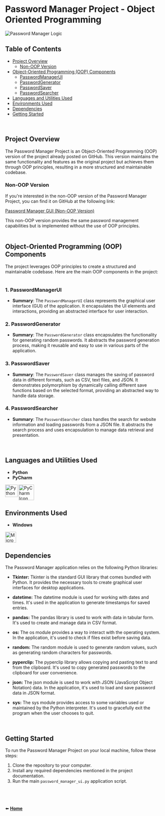 # Password Manager Project - Object Oriented Programming

![Password Manager Logic](https://github.com/infinity-set/oop_password_manager/assets/142350896/ac4af845-5451-4aee-97fb-0c6b17e96a1a)

## Table of Contents

- [Project Overview](#project-overview)
  - [Non-OOP Version](#non-oop-version)
- [Object-Oriented Programming (OOP) Components](#object-oriented-programming-oop-components)
  - [PasswordManagerUI](#1-passwordmanagerui)
  - [PasswordGenerator](#2-passwordgenerator)
  - [PasswordSaver](#3-passwordsaver)
  - [PasswordSearcher](#4-passwordsearcher)
- [Languages and Utilities Used](#languages-and-utilities-used)
- [Environments Used](#environments-used)
- [Dependencies](#dependencies)
- [Getting Started](#getting-started)
<br>

## Project Overview

The Password Manager Project is an Object-Oriented Programming (OOP) version of the project already posted on GitHub. This version maintains the same functionality and features as the original project but achieves them through OOP principles, resulting in a more structured and maintainable codebase.

### Non-OOP Version

If you're interested in the non-OOP version of the Password Manager Project, you can find it on GitHub at the following link:

[Password Manager GUI (Non-OOP Version)](https://github.com/infinity-set/password_manager)

This non-OOP version provides the same password management capabilities but is implemented without the use of OOP principles.
<br><br>

## Object-Oriented Programming (OOP) Components

The project leverages OOP principles to create a structured and maintainable codebase. Here are the main OOP components in the project:
<br><br>

### 1. PasswordManagerUI

- **Summary**: The `PasswordManagerUI` class represents the graphical user interface (GUI) of the application. It encapsulates the UI elements and interactions, providing an abstracted interface for user interaction.

### 2. PasswordGenerator

- **Summary**: The `PasswordGenerator` class encapsulates the functionality for generating random passwords. It abstracts the password generation process, making it reusable and easy to use in various parts of the application.

### 3. PasswordSaver

- **Summary**: The `PasswordSaver` class manages the saving of password data in different formats, such as CSV, text files, and JSON. It demonstrates polymorphism by dynamically calling different save functions based on the selected format, providing an abstracted way to handle data storage.

### 4. PasswordSearcher

- **Summary**: The `PasswordSearcher` class handles the search for website information and loading passwords from a JSON file. It abstracts the search process and uses encapsulation to manage data retrieval and presentation.
<br>

## Languages and Utilities Used

- **Python**
- **PyCharm**

[<img align="center" alt="PyCharm Icon" width="50px" src="https://upload.wikimedia.org/wikipedia/commons/1/1d/PyCharm_Icon.svg" />][pycharm]
[<img align="left" alt="Python Icon" width="40px" src="https://upload.wikimedia.org/wikipedia/commons/c/c3/Python-logo-notext.svg" />][python]

[pycharm]: https://www.jetbrains.com/pycharm/
[python]: https://www.python.org/

## Environments Used

- **Windows**

[<img align="left" alt="Microsoft Icon" width="35px" src="https://upload.wikimedia.org/wikipedia/commons/3/34/Windows_logo_-_2012_derivative.svg" />][windows]

[windows]: https://www.microsoft.com/
<br /><br />


## Dependencies

The Password Manager application relies on the following Python libraries:

- **Tkinter:** Tkinter is the standard GUI library that comes bundled with Python. It provides the necessary tools to create graphical user interfaces for desktop applications.

- **datetime:** The datetime module is used for working with dates and times. It's used in the application to generate timestamps for saved entries.

- **pandas:** The pandas library is used to work with data in tabular form. It's used to create and manage data in CSV format.

- **os:** The os module provides a way to interact with the operating system. In the application, it's used to check if files exist before saving data.

- **random:** The random module is used to generate random values, such as generating random characters for passwords.

- **pyperclip:** The pyperclip library allows copying and pasting text to and from the clipboard. It's used to copy generated passwords to the clipboard for user convenience.

- **json:** The json module is used to work with JSON (JavaScript Object Notation) data. In the application, it's used to load and save password data in JSON format.

- **sys:** The sys module provides access to some variables used or maintained by the Python interpreter. It's used to gracefully exit the program when the user chooses to quit.
<br>

## Getting Started

To run the Password Manager Project on your local machine, follow these steps:

1. Clone the repository to your computer.
2. Install any required dependencies mentioned in the project documentation.
3. Run the main `password_manager_ui.py` application script.

#
<br>

⬅️ **[Home](https://github.com/infinity-set)**


